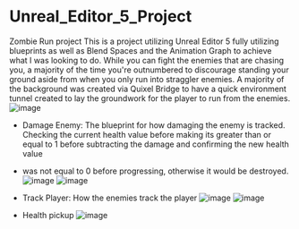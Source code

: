 # Unreal_Editor_5_Project
 Zombie Run project 
 This is a project utilizing Unreal Editor 5 fully utilizing blueprints as well as Blend Spaces and the Animation Graph to achieve what I was looking to do. While you can fight the enemies that are chasing you, 
 a majority of the time you're outnumbered to discourage standing your ground aside from when you only run into straggler enemies. A majority of the background was created via Quixel Bridge to have a 
 quick environment tunnel created to lay the groundwork for the player to run from the enemies.  
![image](https://github.com/user-attachments/assets/626cf808-b626-4c5c-a0a1-d2acc98859bb)

- Damage Enemy: The blueprint for how damaging the enemy is tracked. Checking the current health value before making its greater than or equal to 1 before subtracting the damage and confirming the new health value
- was not equal to 0 before progressing, otherwise it would be destroyed.
![image](https://github.com/user-attachments/assets/5d450061-7ee8-4d0d-99c4-f542aaedec24)
![image](https://github.com/user-attachments/assets/2ce15bfa-5223-4d79-8e9e-e8e7685ffd83)

- Track Player: How the enemies track the player 
![image](https://github.com/user-attachments/assets/aa54cc7b-3058-4a84-8d73-ff44121c79db)
![image](https://github.com/user-attachments/assets/d486c1e0-ef33-429e-8f1b-37938067f165)

- Health pickup
![image](https://github.com/user-attachments/assets/b0280a2e-4cd2-46c4-9154-0d2239c36ea6)
